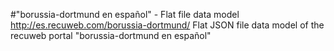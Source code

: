 #"borussia-dortmund en español" - Flat file data model
http://es.recuweb.com/borussia-dortmund/
Flat JSON file data model of the recuweb portal "borussia-dortmund en español"
